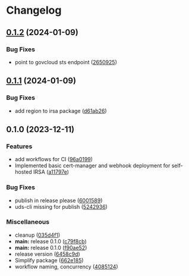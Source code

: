 # Changelog

## [0.1.2](https://github.com/defenseunicorns/uds-package-irsa/compare/v0.1.1...v0.1.2) (2024-01-09)


### Bug Fixes

* point to govcloud sts endpoint ([2650925](https://github.com/defenseunicorns/uds-package-irsa/commit/2650925213229a30319dd9f0af53b5d6637eea6c))

## [0.1.1](https://github.com/defenseunicorns/uds-package-irsa/compare/v0.1.0...v0.1.1) (2024-01-09)


### Bug Fixes

* add region to irsa package ([d61ab26](https://github.com/defenseunicorns/uds-package-irsa/commit/d61ab2689e0a998e87eca8427fde89334ac9a0ed))

## 0.1.0 (2023-12-11)


### Features

* add workflows for CI ([96a0199](https://github.com/defenseunicorns/uds-package-irsa/commit/96a0199a0ada6b295f49d1638c0103d7bf99654e))
* Implemented basic cert-manager and webhook deployment for self-hosted IRSA ([a11797e](https://github.com/defenseunicorns/uds-package-irsa/commit/a11797ed5dc02d8a1dce5690ee108d26423d8a1b))


### Bug Fixes

* publish in release please ([6001589](https://github.com/defenseunicorns/uds-package-irsa/commit/600158969f8695e1aad28be2d8711442205fb85e))
* uds-cli missing for publish ([5242936](https://github.com/defenseunicorns/uds-package-irsa/commit/5242936f6cbd66b2f8543b9c1ab94d87f54961b2))


### Miscellaneous

* cleanup ([035d4f1](https://github.com/defenseunicorns/uds-package-irsa/commit/035d4f1c4eccaefe8d08ef05d955c24d66cfe9ed))
* **main:** release 0.1.0 ([c79f8cb](https://github.com/defenseunicorns/uds-package-irsa/commit/c79f8cb1bd3aeee0d7cb5bb839e1862354fd16d4))
* **main:** release 0.1.0 ([f90ae52](https://github.com/defenseunicorns/uds-package-irsa/commit/f90ae5260ee9fb9216b795eecdd8e624b72d1936))
* release version ([6458c9d](https://github.com/defenseunicorns/uds-package-irsa/commit/6458c9d818633112647442de1d18a4e385c5c1f2))
* Simplify package ([662e185](https://github.com/defenseunicorns/uds-package-irsa/commit/662e18586c34f4d23ba58f5d9ded59b8b63f428c))
* workflow naming, concurrency ([4085124](https://github.com/defenseunicorns/uds-package-irsa/commit/40851241d6f4d45e57b4a58ad1f9f9c047485bd6))
